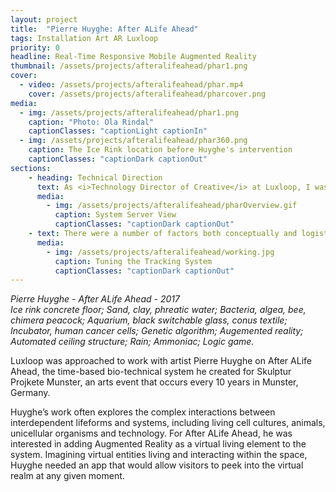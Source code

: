 ```yaml
---
layout: project
title:  "Pierre Huyghe: After ALife Ahead"
tags: Installation Art AR Luxloop
priority: 0
headline: Real-Time Responsive Mobile Augmented Reality
thumbnail: /assets/projects/afteralifeahead/phar1.png
cover:
  - video: /assets/projects/afteralifeahead/phar.mp4
    cover: /assets/projects/afteralifeahead/pharcover.png
media:
  - img: /assets/projects/afteralifeahead/phar1.png
    caption: "Photo: Ola Rindal"
    captionClasses: "captionLight captionIn"
  - img: /assets/projects/afteralifeahead/phar360.png
    caption: The Ice Rink location before Huyghe's intervention
    captionClasses: "captionDark captionOut"
sections:
    - heading: Technical Direction
      text: As <i>Technology Director of Creative</i> at Luxloop, I was responsible for building server-based system that allowed users’ devices to sync to the autonomous AR world. Even at capacity of 200+ viewers, all visitors would see the same augmented system and animations in real time, bringing to life the illusion that the AR app is a viewport into the augmented living world.
      media:
        - img: /assets/projects/afteralifeahead/pharOverview.gif
          caption: System Server View
          captionClasses: "captionDark captionOut"
    - text: There were a number of factors both conceptually and logistically that made markerless tracking a requirement of the project. Conceptually it was important to Huyghe to refrain from altering the space solely to facilitate the AR by adding markers or additional trackable elements. I developed a custom algorithm for moving the viewers virtual point of view within the site using their mobile device’s internal sensors and hidden bluetooth beacons, allowing viewers to look into the system no matter their location in the space.
      media:
        - img: /assets/projects/afteralifeahead/working.jpg
          caption: Tuning the Tracking System
          captionClasses: "captionDark captionOut"
---
```

<i>Pierre Huyghe - After ALife Ahead - 2017<br>
Ice rink concrete floor; Sand, clay, phreatic water; Bacteria, algea, bee, chimera peacock; Aquarium, black switchable glass, conus textile; Incubator, human cancer cells; Genetic algorithm; Augemented reality; Automated ceiling structure; Rain; Ammoniac; Logic game.</i>

Luxloop was approached to work with artist Pierre Huyghe on After ALife Ahead, the time-based bio-technical system he created for Skulptur Projkete Munster, an arts event that occurs every 10 years in Munster, Germany.

Huyghe’s work often explores the complex interactions between interdependent lifeforms and systems, including living cell cultures, animals, unicellular organisms and technology. For After ALife Ahead, he was interested in adding Augmented Reality as a virtual living element to the system. Imagining virtual entities living and interacting within the space, Huyghe needed an app that would allow visitors to peek into the virtual realm at any given moment.



